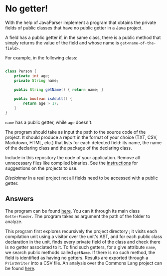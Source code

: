 # No getter!

With the help of JavaParser implement a program that obtains the private fields of public classes that have no public getter in a Java project. 

A field has a public getter if, in the same class, there is a public method that simply returns the value of the field and whose name is `get<name-of-the-field>`.

For example, in the following class:

```Java

class Person {
    private int age;
    private String name;
    
    public String getName() { return name; }

    public boolean isAdult() {
        return age > 17;
    }
}
```

`name` has a public getter, while `age` doesn't.

The program should take as input the path to the source code of the project. It should produce a report in the format of your choice (TXT, CSV, Markdown, HTML, etc.) that lists for each detected field: its name, the name of the declaring class and the package of the declaring class.

Include in this repository the code of your application. Remove all unnecessary files like compiled binaries. See the [instructions](../sujet.md) for suggestions on the projects to use.

*Disclaimer* In a real project not all fields need to be accessed with a public getter.


## Answers

The program can be found [here](../code/Exercise4/vv-tp2-ex4/). You can it through its main class 
`GetterFinder`. The program takes as argument the path of the folder to analyze.

This program first explores recursively the project directory ; it visits each compilation unit 
using a visitor over the unit's AST, and for each public class declaration in the unit,
finds every private field of the class and check there is no getter associated to it. To
find such getters, for a give attribute `name`, we search public methods called `getName`.
If there is no such method, the field is identified as having no getters. Results are
exported through a `PrintWriter` into a CSV file. An analysis over the Commons Lang project
can be found [here](../code/Exercise4/vv-tp2-ex4/commons-lang_report_no_getter.csv).